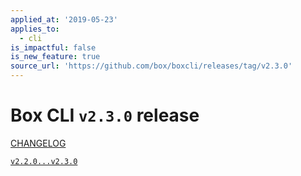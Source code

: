 ```yaml
---
applied_at: '2019-05-23'
applies_to:
  - cli
is_impactful: false
is_new_feature: true
source_url: 'https://github.com/box/boxcli/releases/tag/v2.3.0'
---
```

# Box CLI `v2.3.0` release

[CHANGELOG](https://github.com/box/boxcli/blob/master/CHANGELOG.md#230-2019-05-23)

[`v2.2.0...v2.3.0`](https://github.com/box/boxcli/compare/`v2.2.0...v2.3.0`)
